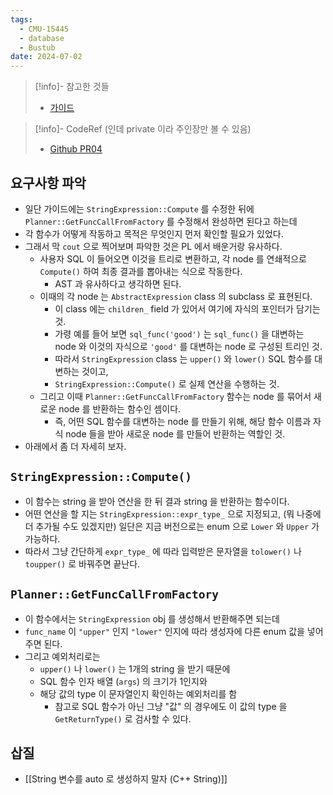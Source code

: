 ```yaml
---
tags:
  - CMU-15445
  - database
  - Bustub
date: 2024-07-02
---
```

> [!info]- 참고한 것들
> - [가이드](https://15445.courses.cs.cmu.edu/fall2023/project0/)

> [!info]- CodeRef (인데 private 이라 주인장만 볼 수 있음)
> - [Github PR04](https://github.com/haeramkeem/bustub-private.idbs.fall.2023.cs.cmu.edu/pull/4)

## 요구사항 파악

- 일단 가이드에는 `StringExpression::Compute` 를 수정한 뒤에  `Planner::GetFuncCallFromFactory` 를 수정해서 완성하면 된다고 하는데
- 각 함수가 어떻게 작동하고 목적은 무엇인지 먼저 확인할 필요가 있었다.
- 그래서 막 `cout` 으로 찍어보며 파악한 것은 PL 에서 배운거랑 유사하다.
	- 사용자 SQL 이 들어오면 이것을 트리로 변환하고, 각 node 를 연쇄적으로 `Compute()` 하여 최종 결과를 뽑아내는 식으로 작동한다.
		- AST 과 유사하다고 생각하면 된다.
	- 이때의 각 node 는 `AbstractExpression` class 의 subclass 로 표현된다.
		- 이 class 에는 `children_` field 가 있어서 여기에 자식의 포인터가 담기는 것.
		- 가령 예를 들어 보면 `sql_func('good')` 는 `sql_func()` 을 대변하는 node 와 이것의 자식으로 `'good'` 를 대변하는 node 로 구성된 트리인 것.
		- 따라서 `StringExpression` class 는 `upper()` 와 `lower()` SQL 함수를 대변하는 것이고,
		- `StringExpression::Compute()` 로 실제 연산을 수행하는 것.
	- 그리고 이때 `Planner::GetFuncCallFromFactory` 함수는 node 를 묶어서 새로운 node 를 반환하는 함수인 셈이다.
		- 즉, 어떤 SQL 함수를 대변하는 node 를 만들기 위해, 해당 함수 이름과 자식 node 들을 받아 새로운 node 를 만들어 반환하는 역할인 것.
- 아래에서 좀 더 자세히 보자.

## `StringExpression::Compute()`

- 이 함수는 string 을 받아 연산을 한 뒤 결과 string 을 반환하는 함수이다.
- 어떤 연산을 할 지는 `StringExpression::expr_type_` 으로 지정되고, (뭐 나중에 더 추가될 수도 있겠지만) 일단은 지금 버전으로는 enum 으로 `Lower` 와 `Upper` 가 가능하다.
- 따라서 그냥 간단하게 `expr_type_` 에 따라 입력받은 문자열을 `tolower()` 나 `toupper()` 로 바꿔주면 끝난다.

## `Planner::GetFuncCallFromFactory`

- 이 함수에서는 `StringExpression` obj 를 생성해서 반환해주면 되는데
- `func_name` 이 `"upper"` 인지 `"lower"` 인지에 따라 생성자에 다른 enum 값을 넣어주면 된다.
- 그리고 예외처리로는
	- `upper()` 나 `lower()` 는 1개의 string 을 받기 때문에
	- SQL 함수 인자 배열 (`args`) 의 크기가 1인지와
	- 해당 값의 type 이 문자열인지 확인하는 예외처리를 함
		- 참고로 SQL 함수가 아닌 그냥 "값" 의 경우에도 이 값의 type 을 `GetReturnType()` 로 검사할 수 있다.

## 삽질

- [[String 변수를 auto 로 생성하지 말자 (C++ String)]]